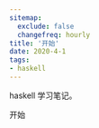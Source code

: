 ```yaml
---
sitemap:
  exclude: false
  changefreq: hourly
title: '开始'
date: 2020-4-1
tags:
- haskell
---
```


haskell 学习笔记。

开始